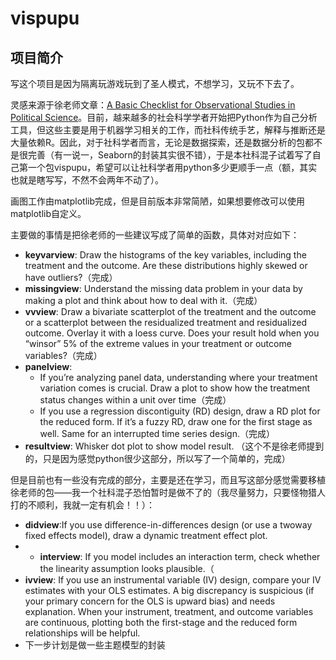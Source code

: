 # vispupu

## 项目简介
写这个项目是因为隔离玩游戏玩到了圣人模式，不想学习，又玩不下去了。

灵感来源于徐老师文章：[A Basic Checklist for Observational Studies in Political Science](http://yiqingxu.org/public/checklist.pdf)。目前，越来越多的社会科学学者开始把Python作为自己分析工具，但这些主要是用于机器学习相关的工作，而社科传统手艺，解释与推断还是大量依赖R。因此，对于社科学者而言，无论是数据探索，还是数据分析的包都不是很完善（有一说一，Seaborn的封装其实很不错），于是本社科混子试着写了自己第一个包vispupu，希望可以让社科学者用python多少更顺手一点（额，其实也就是瞎写写，不然不会两年不动了）。  

画图工作由matplotlib完成，但是目前版本非常简陋，如果想要修改可以使用matplotlib自定义。
  
主要做的事情是把徐老师的一些建议写成了简单的函数，具体对对应如下： 
- **keyvarview**: Draw the histograms of the key variables, including the treatment and the outcome. Are these distributions highly skewed or have outliers?（完成）
- **missingview**: Understand the missing data problem in your data by making a plot and think about how to deal with it.（完成）
- **vvview**: Draw a bivariate scatterplot of the treatment and the outcome or a scatterplot between the residualized treatment and residualized outcome. Overlay it with a loess curve. Does your result hold when you “winsor” 5% of the extreme values in your treatment or outcome variables?（完成）
- **panelview**: 
  - If you’re analyzing panel data, understanding where your treatment variation comes is crucial. Draw a plot to show how the treatment status changes within a unit over time（完成）
  - If you use a regression discontiguity (RD) design, draw a RD plot for the reduced form. If it’s a fuzzy RD, draw one for the first stage as well. Same for an interrupted time series design.（完成）
- **resultview**: Whisker dot plot to show model result. （这个不是徐老师提到的，只是因为感觉python很少这部分，所以写了一个简单的，完成）

但是目前也有一些没有完成的部分，主要是还在学习，而且写这部分感觉需要移植徐老师的包——我一个社科混子恐怕暂时是做不了的（我尽量努力，只要怪物猎人打的不顺利，我就一定有机会！！）：
- **didview**:If you use difference-in-differences design (or use a twoway fixed effects model), draw a dynamic treatment effect plot.
- - **interview**: If you model includes an interaction term, check whether the linearity assumption looks plausible.（
- **ivview**: If you use an instrumental variable (IV) design, compare your IV estimates with your OLS estimates. A big discrepancy is suspicious (if your primary concern for the OLS is upward bias) and needs explanation. When your instrument, treatment, and outcome variables are continuous, plotting both the first-stage and the reduced form relationships will be helpful.
- 下一步计划是做一些主题模型的封装




